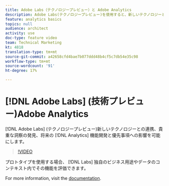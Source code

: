 ```yaml
---
title: Adobe Labs（テクノロジープレビュー）と Adobe Analytics
description: Adobe Labs(テクノロジープレビュー)を使用すると、新しいテクノロジーとの関わりを持ち、貴重な洞察を見つけ、将来のAnalytics機能の開発と優先事項に影響を及ぼすことができます。
feature: analytics basics
topics: null
audience: architect
activity: use
doc-type: feature video
team: Technical Marketing
kt: 4818
translation-type: tm+mt
source-git-commit: a42658cfd4bae7b077ddd48b4cf5c7db54e35c98
workflow-type: tm+mt
source-wordcount: '91'
ht-degree: 17%

---
```



# [!DNL Adobe Labs] (技術プレビュー)Adobe Analytics

[!DNL Adobe Labs] (テクノロジープレビュー)新しいテクノロジーとの連携、貴重な洞察の発見、将来の [!DNL Analytics] 機能開発と優先事項への影響を可能にします。

>[!VIDEO](https://video.tv.adobe.com/v/32841/?quality=12)

プロトタイプを使用する場合、 [!DNL Labs] 独自のビジネス用途やデータのコンテキスト内でその機能を評価できます。

For more information, visit the [documentation](https://docs.adobe.com/content/help/ja-JP/analytics/analyze/tech-previews/overview.html).
